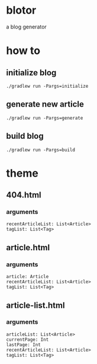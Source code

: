 # blotor
a blog generator

# how to
## initialize blog
```
./gradlew run -Pargs=initialize
```

## generate new article
```
./gradlew run -Pargs=generate
```

## build blog
```
./gradlew run -Pargs=build
```

# theme
## 404.html
### arguments
```
recentArticleList: List<Article>
tagList: List<Tag>
```

## article.html
### arguments
```
article: Article
recentArticleList: List<Article>
tagList: List<Tag>
```

## article-list.html
### arguments
```
articleList: List<Article>
currentPage: Int
lastPage: Int
recentArticleList: List<Article>
tagList: List<Tag>
```
